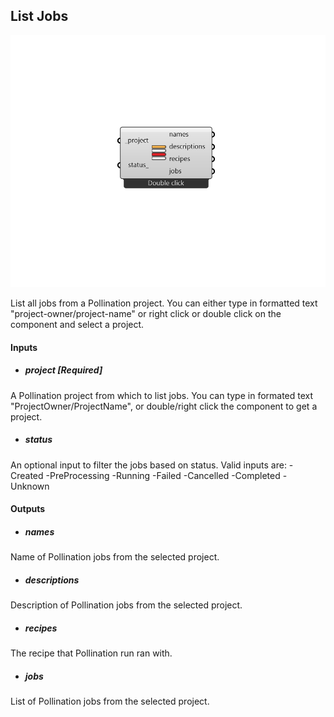 ## List Jobs

![](../../images/components/List_Jobs.png)


List all jobs from a Pollination project. You can either type in formatted text "project-owner/project-name" or right click or double click on the component and select a project. 

#### Inputs
* ##### project [Required]
A Pollination project from which to list jobs. You can type in formated text "ProjectOwner/ProjectName", or double/right click the component to get a project. 
* ##### status 
An optional input to filter the jobs based on status. Valid inputs are:  -Created  -PreProcessing  -Running  -Failed  -Cancelled  -Completed  -Unknown 

#### Outputs
* ##### names
Name of Pollination jobs from the selected project. 
* ##### descriptions
Description of Pollination jobs from the selected project. 
* ##### recipes
The recipe that Pollination run ran with. 
* ##### jobs
List of Pollination jobs from the selected project. 